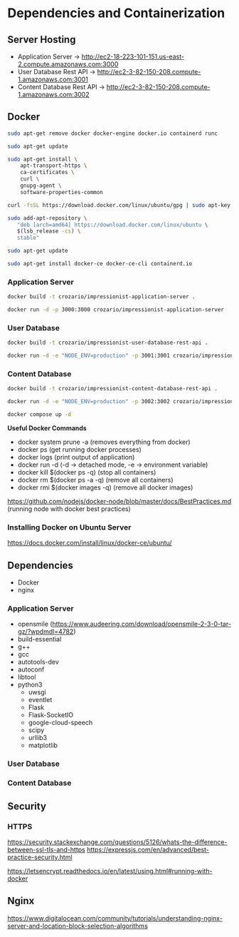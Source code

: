 # Dependencies and Containerization

## Server Hosting

- Application Server -> http://ec2-18-223-101-151.us-east-2.compute.amazonaws.com:3000
- User Database Rest API -> http://ec2-3-82-150-208.compute-1.amazonaws.com:3001
- Content Database Rest API -> http://ec2-3-82-150-208.compute-1.amazonaws.com:3002


## Docker 

```bash
sudo apt-get remove docker docker-engine docker.io containerd runc

sudo apt-get update

sudo apt-get install \
    apt-transport-https \
    ca-certificates \
    curl \
    gnupg-agent \
    software-properties-common

curl -fsSL https://download.docker.com/linux/ubuntu/gpg | sudo apt-key add -

sudo add-apt-repository \
   "deb [arch=amd64] https://download.docker.com/linux/ubuntu \
   $(lsb_release -cs) \
   stable"

sudo apt-get update

sudo apt-get install docker-ce docker-ce-cli containerd.io
```

### Application Server

```bash
docker build -t crozario/impressionist-application-server .

docker run -d -p 3000:3000 crozario/impressionist-application-server
```

### User Database

```bash
docker build -t crozario/impressionist-user-database-rest-api .

docker run -d -e "NODE_ENV=production" -p 3001:3001 crozario/impressionist-user-database-rest-api
```

### Content Database

```bash
docker build -t crozario/impressionist-content-database-rest-api .

docker run -d -e "NODE_ENV=production" -p 3002:3002 crozario/impressionist-content-database-rest-api

docker compose up -d
```

**Useful Docker Commands**
- docker system prune -a (removes everything from docker)
- docker ps (get running docker processes)
- docker logs <container id> (print output of application)
- docker run -d (-d -> detached mode, -e -> environment variable)
- docker kill $(docker ps -q) (stop all containers)
- docker rm $(docker ps -a -q) (remove all containers)
- docker rmi $(docker images -q) (remove all docker images)

https://github.com/nodejs/docker-node/blob/master/docs/BestPractices.md (running node with docker best practices)

### Installing Docker on Ubuntu Server
https://docs.docker.com/install/linux/docker-ce/ubuntu/

## Dependencies

- Docker
- nginx

### Application Server

- opensmile (https://www.audeering.com/download/opensmile-2-3-0-tar-gz/?wpdmdl=4782)
- build-essential
- g++
- gcc
- autotools-dev
- autoconf
- libtool
- python3
	- uwsgi 
	- eventlet
	- Flask
	- Flask-SocketIO
	- google-cloud-speech
	- scipy
	- urllib3
	- matplotlib

### User Database

### Content Database


## Security

### HTTPS

https://security.stackexchange.com/questions/5126/whats-the-difference-between-ssl-tls-and-https
https://expressjs.com/en/advanced/best-practice-security.html


https://letsencrypt.readthedocs.io/en/latest/using.html#running-with-docker

## Nginx

https://www.digitalocean.com/community/tutorials/understanding-nginx-server-and-location-block-selection-algorithms


